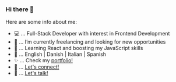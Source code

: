 ### Hi there 👋

Here are some info about me:

- 💻 ... Full-Stack Developer with interest in Frontend Development 
- 🔭 ... I’m currently freelancing and looking for new opportunities
- 🌱 ... Learning React and boosting my JavaScript skills
- 💬 ... English | Danish | Italian | Spanish
- ✨ ... Check my [portfolio!](https://mvmarcoportfolio.herokuapp.com/)
- 👋 ... [Let's connect!](https://www.linkedin.com/in/marco-corapi/)
- 📧 ... [Let's talk!](mailto:marco.corapi@outlook.it)

